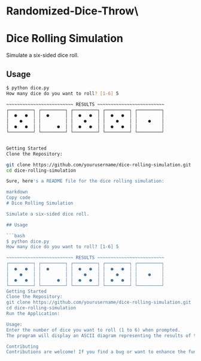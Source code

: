 # Randomized-Dice-Throw\

# Dice Rolling Simulation

Simulate a six-sided dice roll.

## Usage

```bash
$ python dice.py
How many dice do you want to roll? [1-6] 5

~~~~~~~~~~~~~~~~~~~~~~~~~ RESULTS ~~~~~~~~~~~~~~~~~~~~~~~~~
┌─────────┐ ┌─────────┐ ┌─────────┐ ┌─────────┐ ┌─────────┐
│  ●   ●  │ │  ●      │ │  ●   ●  │ │  ●   ●  │ │         │
│    ●    │ │         │ │    ●    │ │    ●    │ │    ●    │
│  ●   ●  │ │      ●  │ │  ●   ●  │ │  ●   ●  │ │         │
└─────────┘ └─────────┘ └─────────┘ └─────────┘ └─────────┘


Getting Started
Clone the Repository:

git clone https://github.com/yourusername/dice-rolling-simulation.git
cd dice-rolling-simulation

Sure, here's a README file for the dice rolling simulation:

markdown
Copy code
# Dice Rolling Simulation

Simulate a six-sided dice roll.

## Usage

```bash
$ python dice.py
How many dice do you want to roll? [1-6] 5

~~~~~~~~~~~~~~~~~~~~~~~~~ RESULTS ~~~~~~~~~~~~~~~~~~~~~~~~~
┌─────────┐ ┌─────────┐ ┌─────────┐ ┌─────────┐ ┌─────────┐
│  ●   ●  │ │  ●      │ │  ●   ●  │ │  ●   ●  │ │         │
│    ●    │ │         │ │    ●    │ │    ●    │ │    ●    │
│  ●   ●  │ │      ●  │ │  ●   ●  │ │  ●   ●  │ │         │
└─────────┘ └─────────┘ └─────────┘ └─────────┘ └─────────┘
Getting Started
Clone the Repository:
git clone https://github.com/yourusername/dice-rolling-simulation.git
cd dice-rolling-simulation
Run the Application:

Usage:
Enter the number of dice you want to roll (1 to 6) when prompted.
The program will display an ASCII diagram representing the results of the dice rolls.

Contributing
Contributions are welcome! If you find a bug or want to enhance the functionality, please open an issue or submit a pull request.

